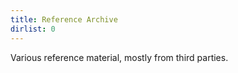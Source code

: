 ```yaml
---
title: Reference Archive
dirlist: 0
---
```


Various reference material, mostly from third parties.
